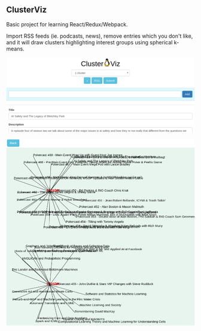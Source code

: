 ## ClusterViz

Basic project for learning React/Redux/Webpack.

Import RSS feeds (ie. podcasts, news),
remove entries which you don't like, and it will
draw clusters highlighting interest groups using spherical k-means.

![Main](main.png)

![Clusters](clusters.png)
